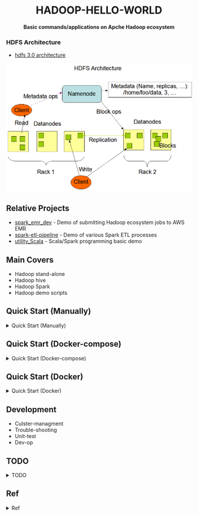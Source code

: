 <h1 align="center">HADOOP-HELLO-WORLD</h1>
<h4 align="center">Basic commands/applications on Apche Hadoop ecosystem </h4>

### HDFS Architecture

- [hdfs 3.0 architecture](https://hadoop.apache.org/docs/current/hadoop-project-dist/hadoop-hdfs/HdfsDesign.html#:~:text=HDFS%20has%20a%20master%2Fslave,access%20to%20files%20by%20clients.)
<p align="center"><img src ="https://github.com/yennanliu/HadoopHelloWorld/blob/master/doc/pic/hdfsarchitecture.png"></p>

## Relative Projects

* [spark_emr_dev](https://github.com/yennanliu/spark_emr_dev) - Demo of submitting Hadoop ecosystem jobs to AWS EMR
* [spark-etl-pipeline](https://github.com/yennanliu/spark-etl-pipeline) - Demo of various Spark ETL processes
* [utility_Scala](https://github.com/yennanliu/utility_Scala) - Scala/Spark programming basic demo 

## Main Covers 
 
- Hadoop stand-alone 
- Hadoop hive
- Hadoop Spark  
- Hadoop demo scripts 

## Quick Start (Manually)

<details>
<summary>Quick Start (Manually)</summary>

```bash
# run mrjob demo 
$ python hadoophelloworld/my_word_count.py README.md 

# run RatingsBreakdown
$ python hadoophelloworld/RatingsBreakdown.py data/ml-100k/u.data

# run run spark-cassandra (dev)
# 2.11 : scala 2.11 | 2.0.0. : spark 2.0.0
# please change this param with your case accordingly 
$ spark-submit \
  --packages datastax:spark-cassendra-connector:2.0.0-M2-s_2.11 \
  hadoophelloworld/cassendraSpark.py 

# run spark-mongo (dev)
# 2.11 : scala 2.11 | 2.0.0. : spark 2.0.0
# please change this param with your case accordingly 
$ spark-submit \
  --packages org.mongodb.spark:mongo-spark-connector_2.11:2.0.0 \
  hadoophelloworld/MongoSpark.py 

```

```bash
# Hadoop on ec2
# 1) follow step by step 
# hadoop-ec2/install_hadoop.sh
# 2) run the demo map-reduce scipt
hadoop jar /home/ubuntu/hadoop-2.7.3/share/hadoop/mapreduce/hadoop-mapreduce-examples-2.7.3.jar pi 100 10000

# 3) check the UI
# namenode 
<ec2_pulic_ip>:8088
# datanode 
<ec2_pulic_ip>:8042/node

```
</details>

## Quick Start (Docker-compose)

<details>
<summary> Quick Start (Docker-compose)</summary>


```bash
docker-compose -f docker-compose-hadoop-namenode-datanode-spark.yml up --build

```
</details>


## Quick Start (Docker)

<details>
<summary>Quick Start (Docker)</summary>


```bash
# hadoop-stand-alone
$ docker pull yennanliu/hadoop-stand-alone:v1
# docker images
$ docker run -it <IMAGE_ID>

```

```bash
# hadoop-pig
$ bash hadoop-pig/quick_start.sh

```
</details>

## Development

- Culster-managment 
- Trouble-shooting
- Unit-test
- Dev-op

## TODO 

<details>
<summary>TODO</summary>

- Build hadoop from `AWS EC2` from scratch 
- Build hadoop from `local` from scratch 

</details>

## Ref 

<details>
<summary>Ref</summary>

- [Hadoop course material Udemy](https://sundog-education.com/hadoop-materials/) - Udemy Hadoop course resources
- [Mrjob](https://mrjob.readthedocs.io/en/latest/) - write MapReduce jobs via python and running on several platforms
- [Ambari](https://docs.cloudera.com/HDPDocuments/Ambari-2.7.5.0/bk_ambari-installation/content/ch_Deploy_and_Configure_a_HDP_Cluster.html) - Apache Ambari Installation : Installing, Configuring, and Deploying a Cluster

- Install Hadoop from scratch (AWS)
	- https://medium.com/nibbleai/install-a-hadoop-cluster-on-aws-ec2-8c40dac490e
	- https://dzone.com/articles/how-set-multi-node-hadoop
	- https://dzone.com/articles/how-set-multi-node-hadoop-0
	- https://www.edureka.co/blog/install-apache-hadoop-cluster/
	- https://blog.gaelfoppolo.com/lets-try-hadoop-on-aws-13a23e641490
	- https://blog.insightdatascience.com/spinning-up-a-free-hadoop-cluster-step-by-step-c406d56bae42

- Install Hadoop on mac
	- https://github.com/yennanliu/utility_shell/blob/master/hadoop/install_hadoop_mac.sh

</details>
